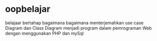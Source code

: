 # oopbelajar
belajaar bertahap bagaimana bagaimana menterjemahkan use case Diagram dan Class Diagram menjadi program dalam pemrograman Web dengan menggunakan PHP dan mySql
